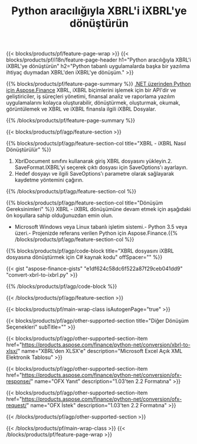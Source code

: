 ﻿---
title: Python aracılığıyla XBRL'i iXBRL'ye dönüştürün
description: XBRL - iXBRL Python dönüşümü için örnek kod. Python tabanlı uygulamalarda toplu XBRL dosyaları iXBRL dönüştürme için API örnek kodunu kullanın. 
url: /tr/python-net/conversion/xbrl-to-ixbrl/
family: finance
platformtag: python
feature: convert
informat: XBRL
outformat: iXBRL
otherformats: XLSX
---
{{< blocks/products/pf/feature-page-wrap >}}
{{< blocks/products/pf/i18n/feature-page-header h1="Python aracılığıyla XBRL\'i iXBRL\'ye dönüştürün" h2="Python tabanlı uygulamalarda başka bir yazılıma ihtiyaç duymadan XBRL\'den iXBRL\'ye dönüşüm." >}}

{{% blocks/products/pf/feature-page-summary %}}
[.NET üzerinden Python için Aspose.Finance](https://products.aspose.com/finance/python-net/) XBRL, iXBRL biçimlerini işlemek için bir API'dir ve geliştiriciler, iş süreçleri yönetimi, finansal analiz ve raporlama yazılım uygulamalarını kolayca oluşturabilir, dönüştürmek, oluşturmak, okumak, görüntülemek ve XBRL ve iXBRL finansla ilgili iXBRL Dosyalar. 

{{% /blocks/products/pf/feature-page-summary %}}

{{< blocks/products/pf/agp/feature-section >}}

{{% blocks/products/pf/agp/feature-section-col title="XBRL - iXBRL Nasıl Dönüştürülür" %}}
1. XbrlDocument sınıfını kullanarak giriş XBRL dosyasını yükleyin.2. SaveFormat.IXBRL'yi seçerek çıktı dosyası için SaveOptions'ı ayarlayın.
3. Hedef dosyayı ve ilgili SaveOptions'ı parametre olarak sağlayarak kaydetme yöntemini çağırın.

{{% /blocks/products/pf/agp/feature-section-col %}}

{{% blocks/products/pf/agp/feature-section-col title="Dönüşüm Gereksinimleri" %}}
XBRL - iXBRL dönüşümüne devam etmek için aşağıdaki ön koşullara sahip olduğunuzdan emin olun. 
- Microsoft Windows veya Linux tabanlı işletim sistemi.- Python 3.5 veya üzeri.- Projenizde referans verilen Python için Aspose.Finance.{{% /blocks/products/pf/agp/feature-section-col %}}

{{% blocks/products/pf/agp/code-block title="XBRL dosyasını iXBRL dosyasına dönüştürmek için C# kaynak kodu" offSpacer="" %}}

{{< gist "aspose-finance-gists" "e1df624c58dc6f522a87f29ceb041dd9" "convert-xbrl-to-ixbrl.py" >}}

{{% /blocks/products/pf/agp/code-block %}}

{{< /blocks/products/pf/agp/feature-section >}}

{{< blocks/products/pf/main-wrap-class isAutogenPage="true" >}}

{{< blocks/products/pf/agp/other-supported-section title="Diğer Dönüşüm Seçenekleri" subTitle="" >}}

{{< blocks/products/pf/agp/other-supported-section-item href="https://products.aspose.com/finance/python-net/conversion/xbrl-to-xlsx/" name="XBRL\'den XLSX\'e" description="Microsoft Excel Açık XML Elektronik Tablosu" >}}

{{< blocks/products/pf/agp/other-supported-section-item href="https://products.aspose.com/finance/python-net/conversion/ofx-response/" name="OFX Yanıt" description="1.03\'ten 2.2 Formatına" >}}

{{< blocks/products/pf/agp/other-supported-section-item href="https://products.aspose.com/finance/python-net/conversion/ofx-request/" name="OFX İstek" description="1.03\'ten 2.2 Formatına" >}}

{{< /blocks/products/pf/agp/other-supported-section >}}

{{< /blocks/products/pf/main-wrap-class >}}
{{< /blocks/products/pf/feature-page-wrap >}}